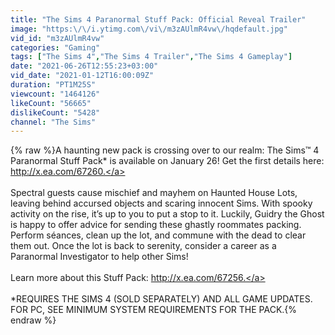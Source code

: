 ```yaml
---
title: "The Sims 4 Paranormal Stuff Pack: Official Reveal Trailer"
image: "https:\/\/i.ytimg.com\/vi\/m3zAUlmR4vw\/hqdefault.jpg"
vid_id: "m3zAUlmR4vw"
categories: "Gaming"
tags: ["The Sims 4","The Sims 4 Trailer","The Sims 4 Gameplay"]
date: "2021-06-26T12:55:23+03:00"
vid_date: "2021-01-12T16:00:09Z"
duration: "PT1M25S"
viewcount: "1464126"
likeCount: "56665"
dislikeCount: "5428"
channel: "The Sims"
---
```

{% raw %}A haunting new pack is crossing over to our realm: The Sims™ 4 Paranormal Stuff Pack* is available on January 26! Get the first details here: <a rel="nofollow" target="blank" href="http://x.ea.com/67260.">http://x.ea.com/67260.</a><br /><br />Spectral guests cause mischief and mayhem on Haunted House Lots, leaving behind accursed objects and scaring innocent Sims. With spooky activity on the rise, it’s up to you to put a stop to it. Luckily, Guidry the Ghost is happy to offer advice for sending these ghastly roommates packing. Perform séances, clean up the lot, and commune with the dead to clear them out. Once the lot is back to serenity, consider a career as a Paranormal Investigator to help other Sims!<br /><br />Learn more about this Stuff Pack: <a rel="nofollow" target="blank" href="http://x.ea.com/67256.">http://x.ea.com/67256.</a>  <br /><br />*REQUIRES THE SIMS 4 (SOLD SEPARATELY) AND ALL GAME UPDATES. FOR PC, SEE MINIMUM SYSTEM REQUIREMENTS FOR THE PACK.{% endraw %}
